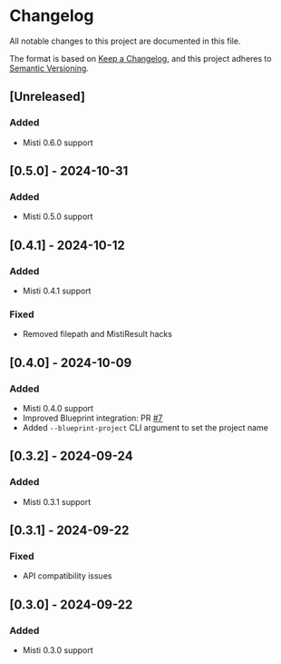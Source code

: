 # Changelog

All notable changes to this project are documented in this file.

The format is based on [Keep a Changelog](https://keepachangelog.com/en/1.0.0/),
and this project adheres to [Semantic Versioning](https://semver.org/spec/v2.0.0.html).

## [Unreleased]

### Added
- Misti 0.6.0 support

## [0.5.0] - 2024-10-31

### Added
- Misti 0.5.0 support

## [0.4.1] - 2024-10-12

### Added
- Misti 0.4.1 support

### Fixed
- Removed filepath and MistiResult hacks

## [0.4.0] - 2024-10-09

### Added
- Misti 0.4.0 support
- Improved Blueprint integration: PR [#7](https://github.com/nowarp/misti/pulls/7)
- Added `--blueprint-project` CLI argument to set the project name

## [0.3.2] - 2024-09-24

### Added
- Misti 0.3.1 support

## [0.3.1] - 2024-09-22
### Fixed
- API compatibility issues

## [0.3.0] - 2024-09-22
### Added
- Misti 0.3.0 support
